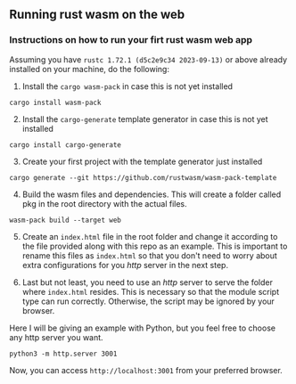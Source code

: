 ## Running rust wasm on the web

### Instructions on how to run your firt rust wasm web app

Assuming you have `rustc 1.72.1 (d5c2e9c34 2023-09-13)` or above already installed on your machine, do the following:

1. Install the `cargo wasm-pack` in case this is not yet installed
```
cargo install wasm-pack
```
2. Install the `cargo-generate` template generator in case this is not yet installed
```
cargo install cargo-generate
```
3. Create your first project with the template generator just installed
```
cargo generate --git https://github.com/rustwasm/wasm-pack-template
```
4. Build the wasm files and dependencies. This will create a folder called pkg in the root directory with the actual files.
```
wasm-pack build --target web
```
5. Create an `index.html` file in the root folder and change it according to the file provided along with this repo as an example. This is important to rename this files as `index.html` so that you don't need to worry about extra configurations for you _http_ server in the next step.

6. Last but not least, you need to use an _http_ server to serve the folder where `index.html` resides. This is necessary so that the module script type can run correctly. Otherwise, the script may be ignored by your browser.

Here I will be giving an example with Python, but you feel free to choose any http server you want.
```
python3 -m http.server 3001
```

Now, you can access `http://localhost:3001` from your preferred browser.